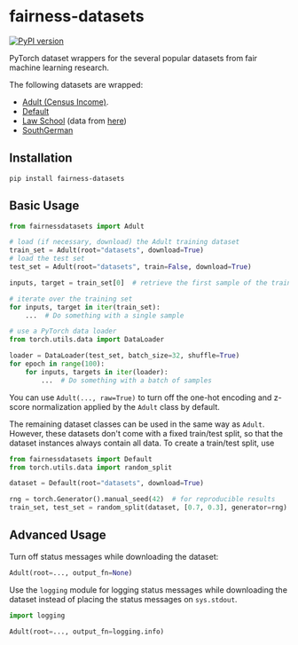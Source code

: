 # fairness-datasets
[![PyPI version](https://badge.fury.io/py/fairness-datasets.svg)](https://badge.fury.io/py/fairness-datasets)

PyTorch dataset wrappers for the several popular datasets from 
fair machine learning research.

The following datasets are wrapped:
 - [Adult (Census Income)](https://archive.ics.uci.edu/dataset/2/adult).
 - [Default](https://archive.ics.uci.edu/dataset/350/default+of+credit+card+clients)
 - [Law School](https://eric.ed.gov/?id=ED469370) (data from [here](https://www.tensorflow.org/responsible_ai/fairness_indicators/tutorials/Fairness_Indicators_Pandas_Case_Study))
 - [SouthGerman](https://archive.ics.uci.edu/dataset/573/south+german+credit+update)

## Installation
```shell
pip install fairness-datasets
```

## Basic Usage
```python
from fairnessdatasets import Adult

# load (if necessary, download) the Adult training dataset 
train_set = Adult(root="datasets", download=True)
# load the test set
test_set = Adult(root="datasets", train=False, download=True)

inputs, target = train_set[0]  # retrieve the first sample of the training set

# iterate over the training set
for inputs, target in iter(train_set):
    ...  # Do something with a single sample

# use a PyTorch data loader
from torch.utils.data import DataLoader

loader = DataLoader(test_set, batch_size=32, shuffle=True)
for epoch in range(100):
    for inputs, targets in iter(loader):
        ...  # Do something with a batch of samples
```
You can use `Adult(..., raw=True)` to turn off the one-hot encoding
and z-score normalization applied by the `Adult` class by default.

The remaining dataset classes can be used in the same way as `Adult`.
However, these datasets don't come with a fixed train/test split, 
so that the dataset instances always contain all data.
To create a train/test split, use
```python
from fairnessdatasets import Default
from torch.utils.data import random_split

dataset = Default(root="datasets", download=True)

rng = torch.Generator().manual_seed(42)  # for reproducible results
train_set, test_set = random_split(dataset, [0.7, 0.3], generator=rng)
```

## Advanced Usage

Turn off status messages while downloading the dataset:
```python
Adult(root=..., output_fn=None)
```

Use the `logging` module for logging status messages while downloading the
dataset instead of placing the status messages on `sys.stdout`.
```python
import logging

Adult(root=..., output_fn=logging.info)
```
